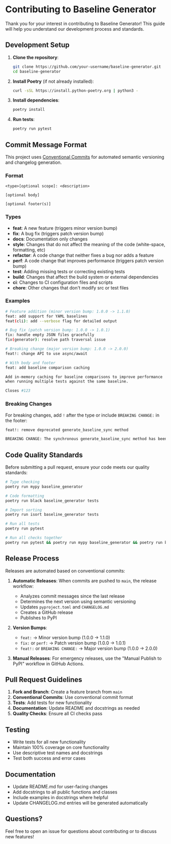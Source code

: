 # Contributing to Baseline Generator

Thank you for your interest in contributing to Baseline Generator! This guide will help you understand our development process and standards.

## Development Setup

1. **Clone the repository**:
   ```bash
   git clone https://github.com/your-username/baseline-generator.git
   cd baseline-generator
   ```

2. **Install Poetry** (if not already installed):
   ```bash
   curl -sSL https://install.python-poetry.org | python3 -
   ```

3. **Install dependencies**:
   ```bash
   poetry install
   ```

4. **Run tests**:
   ```bash
   poetry run pytest
   ```

## Commit Message Format

This project uses [Conventional Commits](https://www.conventionalcommits.org/) for automated semantic versioning and changelog generation.

### Format

```
<type>[optional scope]: <description>

[optional body]

[optional footer(s)]
```

### Types

- **feat**: A new feature (triggers minor version bump)
- **fix**: A bug fix (triggers patch version bump)
- **docs**: Documentation only changes
- **style**: Changes that do not affect the meaning of the code (white-space, formatting, etc)
- **refactor**: A code change that neither fixes a bug nor adds a feature
- **perf**: A code change that improves performance (triggers patch version bump)
- **test**: Adding missing tests or correcting existing tests
- **build**: Changes that affect the build system or external dependencies
- **ci**: Changes to CI configuration files and scripts
- **chore**: Other changes that don't modify src or test files

### Examples

```bash
# Feature addition (minor version bump: 1.0.0 -> 1.1.0)
feat: add support for YAML baselines
feat(cli): add --verbose flag for detailed output

# Bug fix (patch version bump: 1.0.0 -> 1.0.1)
fix: handle empty JSON files gracefully
fix(generator): resolve path traversal issue

# Breaking change (major version bump: 1.0.0 -> 2.0.0)
feat!: change API to use async/await

# With body and footer
feat: add baseline comparison caching

Add in-memory caching for baseline comparisons to improve performance
when running multiple tests against the same baseline.

Closes #123
```

### Breaking Changes

For breaking changes, add `!` after the type or include `BREAKING CHANGE:` in the footer:

```bash
feat!: remove deprecated generate_baseline_sync method

BREAKING CHANGE: The synchronous generate_baseline_sync method has been removed. Use generate_baseline instead.
```

## Code Quality Standards

Before submitting a pull request, ensure your code meets our quality standards:

```bash
# Type checking
poetry run mypy baseline_generator

# Code formatting
poetry run black baseline_generator tests

# Import sorting
poetry run isort baseline_generator tests

# Run all tests
poetry run pytest

# Run all checks together
poetry run pytest && poetry run mypy baseline_generator && poetry run black --check baseline_generator tests && poetry run isort --check-only baseline_generator tests
```

## Release Process

Releases are automated based on conventional commits:

1. **Automatic Releases**: When commits are pushed to `main`, the release workflow:
   - Analyzes commit messages since the last release
   - Determines the next version using semantic versioning
   - Updates `pyproject.toml` and `CHANGELOG.md`
   - Creates a GitHub release
   - Publishes to PyPI

2. **Version Bumps**:
   - `feat:` → Minor version bump (1.0.0 → 1.1.0)
   - `fix:` or `perf:` → Patch version bump (1.0.0 → 1.0.1)
   - `feat!:` or `BREAKING CHANGE:` → Major version bump (1.0.0 → 2.0.0)

3. **Manual Releases**: For emergency releases, use the "Manual Publish to PyPI" workflow in GitHub Actions.

## Pull Request Guidelines

1. **Fork and Branch**: Create a feature branch from `main`
2. **Conventional Commits**: Use conventional commit format
3. **Tests**: Add tests for new functionality
4. **Documentation**: Update README and docstrings as needed
5. **Quality Checks**: Ensure all CI checks pass

## Testing

- Write tests for all new functionality
- Maintain 100% coverage on core functionality
- Use descriptive test names and docstrings
- Test both success and error cases

## Documentation

- Update README.md for user-facing changes
- Add docstrings to all public functions and classes
- Include examples in docstrings where helpful
- Update CHANGELOG.md entries will be generated automatically

## Questions?

Feel free to open an issue for questions about contributing or to discuss new features! 